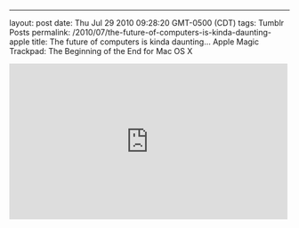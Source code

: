 ---
layout: post
date: Thu Jul 29 2010 09:28:20 GMT-0500 (CDT)
tags: Tumblr Posts
permalink: /2010/07/the-future-of-computers-is-kinda-daunting-apple
title: The future of computers is kinda daunting&hellip;
Apple Magic Trackpad: The Beginning of the End for Mac OS X

<iframe width="500" height="281" id="youtube_iframe" src="https://www.youtube.com/embed/tf03YBxCyGI?feature=oembed&amp;enablejsapi=1&amp;origin=http://safe.txmblr.com&amp;wmode=opaque" frameborder="0" allowfullscreen=""></iframe>
